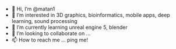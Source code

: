- 👋 Hi, I’m @matan1
- 👀 I’m interested in 3D graphics, bioinformatics, mobile apps, deep learning, sound processing
- 🌱 I’m currently learning unreal engine 5, blender
- 💞️ I’m looking to collaborate on ...
- 📫 How to reach me ... ping me!

<!---
matan1/matan1 is a ✨ special ✨ repository because its `README.md` (this file) appears on your GitHub profile.
You can click the Preview link to take a look at your changes.
--->
